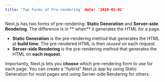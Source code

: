 ```yaml
---
title: 'Two Forms of Pre-rendering' date: '2020-01-01'
---
```


Next.js has two forms of pre-rendering: **Static Generation** and **Server-side Rendering**. The difference is in **
when** it generates the HTML for a page.

- **Static Generation** is the pre-rendering method that generates the HTML at **build time**. The pre-rendered HTML is
  then _reused_ on each request.
- **Server-side Rendering** is the pre-rendering method that generates the HTML on **each request**.

Importantly, Next.js lets you **choose** which pre-rendering form to use for each page. You can create a "hybrid"
Next.js app by using Static Generation for most pages and using Server-side Rendering for others.